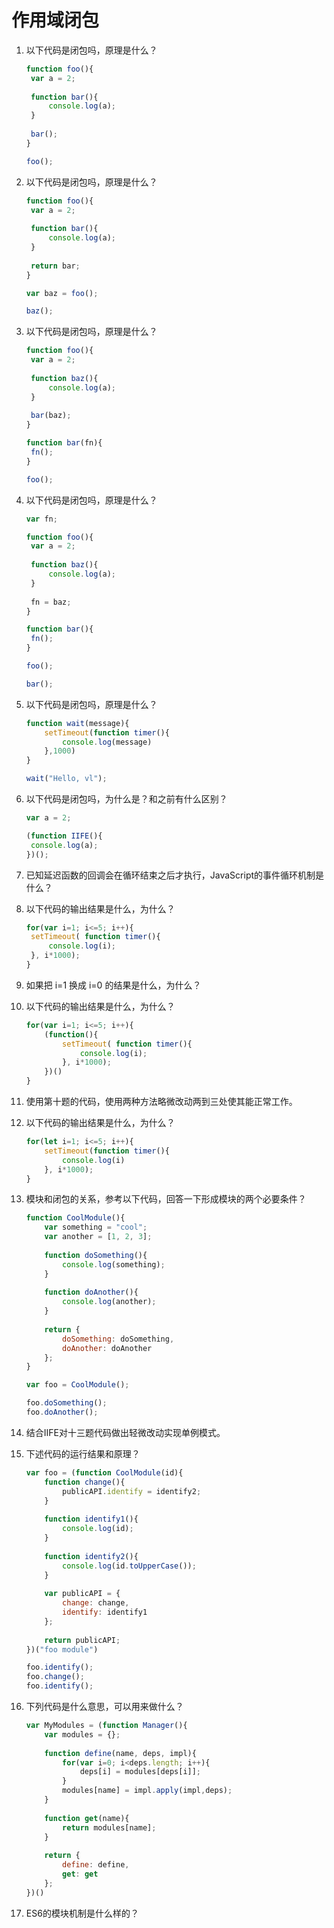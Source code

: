 # 作用域闭包

1. 以下代码是闭包吗，原理是什么？

   ```javascript
   function foo(){
   	var a = 2;
   	
   	function bar(){
   		console.log(a);
   	}
   	
   	bar();
   }
   
   foo();
   ```

2. 以下代码是闭包吗，原理是什么？

   ```javascript
   function foo(){
   	var a = 2;
   	
   	function bar(){
   		console.log(a);
   	}
   	
   	return bar;
   }
   
   var baz = foo();
   
   baz();
   ```

3. 以下代码是闭包吗，原理是什么？

   ```javascript
   function foo(){
   	var a = 2;
   	
   	function baz(){
   		console.log(a);
   	}
   	
   	bar(baz);
   }
   
   function bar(fn){
   	fn();
   }
   
   foo();
   ```

4. 以下代码是闭包吗，原理是什么？

   ```javascript
   var fn;
   
   function foo(){
   	var a = 2;
   	
   	function baz(){
   		console.log(a);
   	}
   	
   	fn = baz;
   }
   
   function bar(){
   	fn();
   }
   
   foo();
   
   bar();
   ```

5. 以下代码是闭包吗，原理是什么？

   ```javascript
   function wait(message){
       setTimeout(function timer(){
           console.log(message)
       },1000)
   }
   
   wait("Hello, vl");
   ```

6. 以下代码是闭包吗，为什么是？和之前有什么区别？

   ```javascript
   var a = 2;
   
   (function IIFE(){
   	console.log(a);
   })();
   ```

7. 已知延迟函数的回调会在循环结束之后才执行，JavaScript的事件循环机制是什么？

8. 以下代码的输出结果是什么，为什么？

   ```javascript
   for(var i=1; i<=5; i++){
   	setTimeout( function timer(){
   		console.log(i);
   	}, i*1000);
   }
   ```

9. 如果把 i=1 换成 i=0 的结果是什么，为什么？

10. 以下代码的输出结果是什么，为什么？

    ```javascript
    for(var i=1; i<=5; i++){
    	(function(){
    		setTimeout( function timer(){
    			console.log(i);
    		}, i*1000);
    	})()
    }
    ```

11. 使用第十题的代码，使用两种方法略微改动两到三处使其能正常工作。

12. 以下代码的输出结果是什么，为什么？

    ```javascript
    for(let i=1; i<=5; i++){
    	setTimeout(function timer(){
    		console.log(i)
    	}, i*1000);
    }
    ```

13. 模块和闭包的关系，参考以下代码，回答一下形成模块的两个必要条件？

    ```javascript
    function CoolModule(){
    	var something = "cool";
    	var another = [1, 2, 3];
    	
    	function doSomething(){
    		console.log(something);
    	}
    	
    	function doAnother(){
    		console.log(another);
    	}
    	
    	return {
    		doSomething: doSomething,
    		doAnother: doAnother
    	};
    }
    
    var foo = CoolModule();
    
    foo.doSomething();
    foo.doAnother();
    ```

14. 结合IIFE对十三题代码做出轻微改动实现单例模式。

15. 下述代码的运行结果和原理？

    ```javascript
    var foo = (function CoolModule(id){
        function change(){
            publicAPI.identify = identify2;
        }
        
        function identify1(){
            console.log(id);
        }
        
        function identify2(){
            console.log(id.toUpperCase());
        }
        
        var publicAPI = {
            change: change,
            identify: identify1
        };
        
        return publicAPI;
    })("foo module")
    
    foo.identify();
    foo.change();
    foo.identify();
    ```

16. 下列代码是什么意思，可以用来做什么？

    ```javascript
    var MyModules = (function Manager(){
        var modules = {};
        
    	function define(name, deps, impl){
        	for(var i=0; i<deps.length; i++){
            	deps[i] = modules[deps[i]];
        	}
        	modules[name] = impl.apply(impl,deps);
    	}
        
        function get(name){
            return modules[name];
        }
        
        return {
            define: define,
            get: get
        };
    })()
    ```

17. ES6的模块机制是什么样的？

